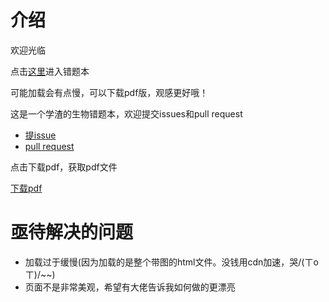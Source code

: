 # 介绍

欢迎光临

点击[这里](https://quang-ivan.github.io/biology/biology.html)进入错题本

可能加载会有点慢，可以下载pdf版，观感更好哦！

这是一个学渣的生物错题本，欢迎提交issues和pull request

- [提issue](https://github.com/quang-Ivan/biology/issues)
- [pull request](https://github.com/quang-Ivan/biology/pulls)

点击下载pdf，获取pdf文件

[下载pdf](https://quang-ivan.github.io/biology/biology.pdf)

# 亟待解决的问题
- 加载过于缓慢(因为加载的是整个带图的html文件。没钱用cdn加速，哭/(ㄒoㄒ)/~~)
- 页面不是非常美观，希望有大佬告诉我如何做的更漂亮